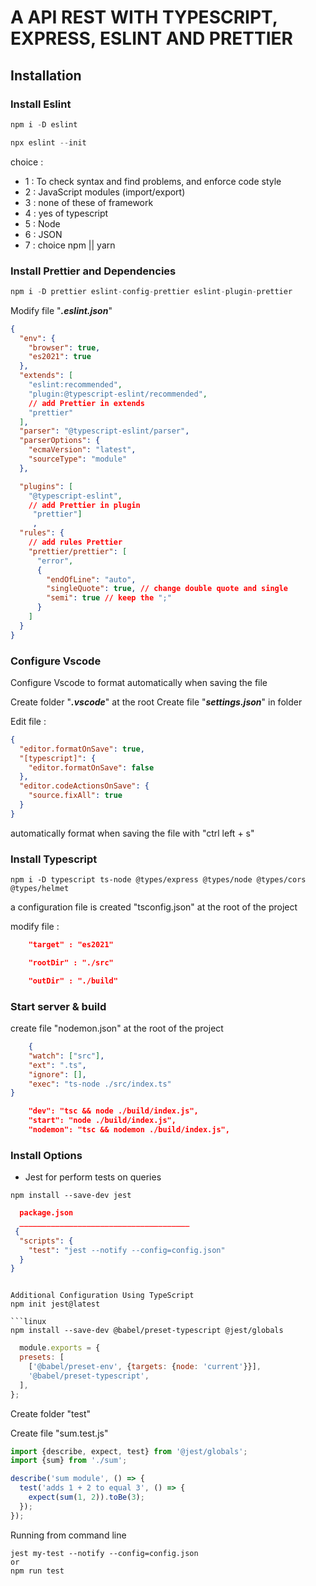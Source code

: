 # A API REST WITH TYPESCRIPT, EXPRESS, ESLINT AND PRETTIER

## Installation

### Install Eslint

```javascript
npm i -D eslint
```

```javascript
npx eslint --init
```

choice :

- 1 : To check syntax and find problems, and enforce code style
- 2 : JavaScript modules (import/export)
- 3 : none of these of framework
- 4 : yes of typescript
- 5 : Node
- 6 : JSON
- 7 : choice npm || yarn

### Install Prettier and Dependencies

```javascript
npm i -D prettier eslint-config-prettier eslint-plugin-prettier
```

 Modify file "***.eslint.json***"

```json
{
  "env": {
    "browser": true,
    "es2021": true
  },
  "extends": [
    "eslint:recommended",
    "plugin:@typescript-eslint/recommended",
    // add Prettier in extends
    "prettier"
  ],
  "parser": "@typescript-eslint/parser",
  "parserOptions": {
    "ecmaVersion": "latest",
    "sourceType": "module"
  },

  "plugins": [
    "@typescript-eslint",
    // add Prettier in plugin
     "prettier"]
     ,
  "rules": {
    // add rules Prettier
    "prettier/prettier": [
      "error",
      {
        "endOfLine": "auto",
        "singleQuote": true, // change double quote and single
        "semi": true // keep the ";"
      }
    ]
  }
}
```

### Configure Vscode

Configure Vscode to format automatically when saving the file

Create folder "***.vscode***" at the root
Create file "***settings.json***" in folder

Edit file :

```json
{
  "editor.formatOnSave": true,
  "[typescript]": {
    "editor.formatOnSave": false
  },
  "editor.codeActionsOnSave": {
    "source.fixAll": true
  }
}
```

automatically format when saving the file with "ctrl left + s"

### Install Typescript

```linux
npm i -D typescript ts-node @types/express @types/node @types/cors @types/helmet
```

a configuration file is created "tsconfig.json" at the root of the project

modify file :

```json
    "target" : "es2021"
```

```json
    "rootDir" : "./src" 
```

```json
    "outDir" : "./build"
```

### Start server & build

create file "nodemon.json" at the root of the project

```json
    {
    "watch": ["src"],
    "ext": ".ts",
    "ignore": [],
    "exec": "ts-node ./src/index.ts"
}
```

```json
    "dev": "tsc && node ./build/index.js",
    "start": "node ./build/index.js",
    "nodemon": "tsc && nodemon ./build/index.js",
```

### Install Options

- Jest for perform tests on queries

```linux
npm install --save-dev jest
```

```json
  package.json
  ______________________________________
 {
  "scripts": {
    "test": "jest --notify --config=config.json"
  }
}
 ```

```

Additional Configuration Using TypeScript
npm init jest@latest

```linux
npm install --save-dev @babel/preset-typescript @jest/globals
```

```javascript
  module.exports = {
  presets: [
    ['@babel/preset-env', {targets: {node: 'current'}}],
    '@babel/preset-typescript',
  ],
};
```

Create folder "test"

Create file "sum.test.js"

```javascript
import {describe, expect, test} from '@jest/globals';
import {sum} from './sum';

describe('sum module', () => {
  test('adds 1 + 2 to equal 3', () => {
    expect(sum(1, 2)).toBe(3);
  });
});  
```

Running from command line

```linux
jest my-test --notify --config=config.json
or
npm run test
